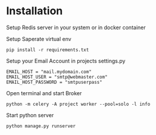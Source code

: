 # Installation

Setup Redis server in your system or in docker container

Setup Saperate virtual env

```
pip install -r requirements.txt
```

Setup your Email Account in projects settings.py
```
EMAIL_HOST = "mail.mydomain.com"
EMAIL_HOST_USER = "smtp@webmaster.com"
EMAIL_HOST_PASSWORD = "smtpuserpass"
```

Open terminal and start Broker

```
python -m celery -A project worker --pool=solo -l info
```
Start python server

```
python manage.py runserver
```

